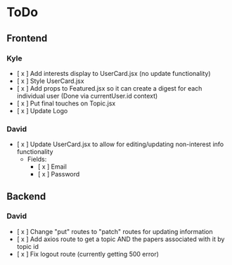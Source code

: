 # ToDo

## Frontend

### Kyle
-   [ x ] Add interests display to UserCard.jsx (no update functionality)
-   [ x ] Style UserCard.jsx
-   [ x ] Add props to Featured.jsx so it can create a digest for each individual user (Done via currentUser.id context)
-   [ x ] Put final touches on Topic.jsx
-   [ x ] Update Logo


### David
-   [ x ] Update UserCard.jsx to allow for editing/updating non-interest info functionality
    - Fields:
        - [ x ] Email
        - [ x ] Password

## Backend

### David
-   [ x ] Change "put" routes to "patch" routes for updating information
-   [ x ] Add axios route to get a topic AND the papers associated with it by topic id
-   [ x ] Fix logout route (currently getting 500 error)